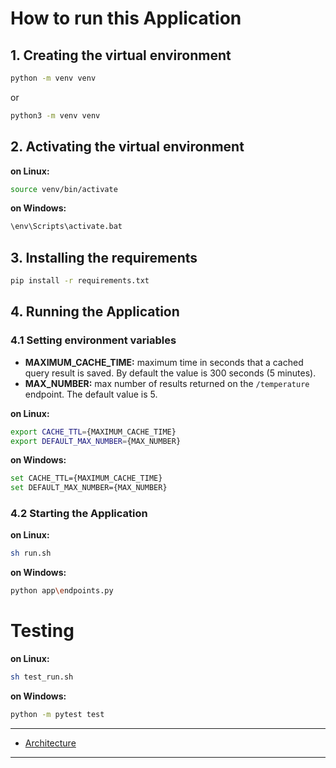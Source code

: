 # How to run this Application

## 1. Creating the virtual environment

```bash
python -m venv venv
```

or

```bash
python3 -m venv venv
```

## 2. Activating the virtual environment

**on Linux:**
```bash
source venv/bin/activate
```

**on Windows:**
```bash
\env\Scripts\activate.bat
```

## 3. Installing the requirements

```bash
pip install -r requirements.txt
```

## 4. Running the Application

### 4.1 Setting environment variables


- **MAXIMUM\_CACHE_TIME:** maximum time in seconds that a cached query result is saved. By default the value is 300 seconds (5 minutes). 
- **MAX\_NUMBER:** max number of results returned on the `/temperature` endpoint. The default value is 5.  

**on Linux:**  

```bash
export CACHE_TTL={MAXIMUM_CACHE_TIME}
export DEFAULT_MAX_NUMBER={MAX_NUMBER}
```

**on Windows:**
```bash
set CACHE_TTL={MAXIMUM_CACHE_TIME}
set DEFAULT_MAX_NUMBER={MAX_NUMBER}
```

### 4.2 Starting the Application

**on Linux:**
```bash
sh run.sh
```

**on Windows:**
```bash
python app\endpoints.py
```

# Testing

**on Linux:**
```bash
sh test_run.sh
```

**on Windows:**
```bash
python -m pytest test
```

---

- [Architecture](./docs/architecture.md)

---

